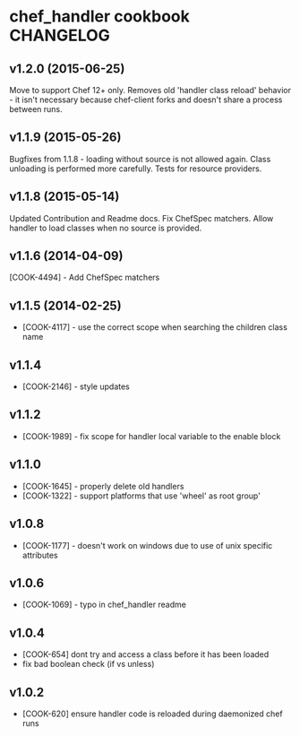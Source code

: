 chef_handler cookbook CHANGELOG
===============================

v1.2.0 (2015-06-25)
-------------------
Move to support Chef 12+ only.
Removes old 'handler class reload' behavior - it isn't necessary
  because chef-client forks and doesn't share a process between runs.

v1.1.9 (2015-05-26)
-------------------
Bugfixes from 1.1.8 - loading without source is not allowed again.
Class unloading is performed more carefully.
Tests for resource providers.

v1.1.8 (2015-05-14)
-------------------
Updated Contribution and Readme docs.
Fix ChefSpec matchers.
Allow handler to load classes when no source is provided.

v1.1.6 (2014-04-09)
-------------------
[COOK-4494] - Add ChefSpec matchers


v1.1.5 (2014-02-25)
-------------------
- [COOK-4117] - use the correct scope when searching the children class name


v1.1.4
------
- [COOK-2146] - style updates

v1.1.2
---------
- [COOK-1989] - fix scope for handler local variable to the enable block

v1.1.0
------

- [COOK-1645] - properly delete old handlers
- [COOK-1322] - support platforms that use 'wheel' as root group'

v1.0.8
------
- [COOK-1177] - doesn't work on windows due to use of unix specific attributes

v1.0.6
------
- [COOK-1069] - typo in chef_handler readme

v1.0.4
------
- [COOK-654] dont try and access a class before it has been loaded
- fix bad boolean check (if vs unless)

v1.0.2
------
- [COOK-620] ensure handler code is reloaded during daemonized chef runs
  
